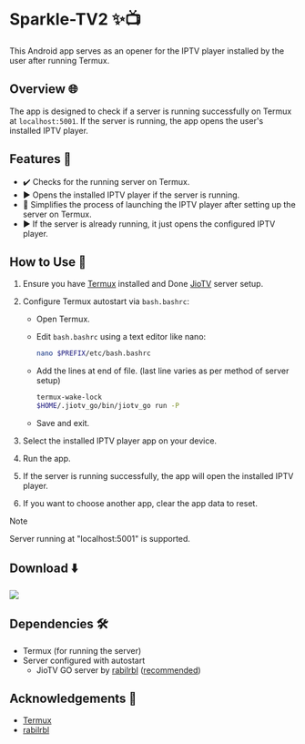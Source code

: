 # Sparkle-TV2 ✨📺

This Android app serves as an opener for the IPTV player installed by the user after running Termux.

## Overview 🌐

The app is designed to check if a server is running successfully on Termux at `localhost:5001`. If the server is running, the app opens the user's installed IPTV player.

## Features 🚀

- ✔️ Checks for the running server on Termux.
- ▶️ Opens the installed IPTV player if the server is running.
- 🚀 Simplifies the process of launching the IPTV player after setting up the server on Termux.
- ▶️ If the server is already running, it just opens the configured IPTV player.


## How to Use 📲

1. Ensure you have [Termux](https://github.com/termux/termux-app) installed and Done [JioTV](https://jiotv_go.rabil.me/get_started) server setup. 
2. Configure Termux autostart via `bash.bashrc`:
    - Open Termux.
    - Edit `bash.bashrc` using a text editor like nano:
   
        ```bash
        nano $PREFIX/etc/bash.bashrc
        ```
    - Add the lines at end of file. (last line varies as per method of server setup)

        ```bash
        termux-wake-lock
        $HOME/.jiotv_go/bin/jiotv_go run -P
        ```
    - Save and exit.

3. Select the installed IPTV player app on your device.

4. Run the app.

5. If the server is running successfully, the app will open the installed IPTV player.

6. If you want to choose another app, clear the app data to reset.


> [!NOTE]  
> Server running at "localhost:5001" is supported.

## Download ⬇️

[<img src="https://i.imgur.com/GTVknqJt.jpg">](https://github.com/siddharthsky/SparkleTV2-auto-service/releases)


## Dependencies 🛠️

- Termux (for running the server)
- Server configured with autostart 
  - JioTV GO server by [rabilrbl](https://github.com/rabilrbl/jiotv_go) ([recommended](https://rabilrbl.github.io/jiotv_go/Usage-Guide/#android-users-weve-got-you-covered))
 <!--   - J-TV self server NPM by [dhruv-2015](https://github.com/dhruv-2015/JIOTVServer)
 
  - TS-JioTV server NPM by [mitthu786](https://github.com/mitthu786/TS-JioTV)
<!-- - IPTV player with playlist [playstore](https://play.google.com/store/search?q=iptv+player&c=apps)
-->

## Acknowledgements 🙌

- [Termux](https://github.com/termux) 
- [rabilrbl](https://github.com/rabilrbl)
 <!-- 
- [dhruv-2015](https://github.com/dhruv-2015)

- [mitthu786](https://github.com/mitthu786) 
--> 
